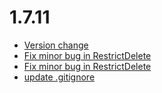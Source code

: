 # 1.7.11
- [Version change](https://github.com/moorl/MoorlFoundation/commit/da8c0b9c)
- [Fix minor bug in RestrictDelete](https://github.com/moorl/MoorlFoundation/commit/e36a914a)
- [Fix minor bug in RestrictDelete](https://github.com/moorl/MoorlFoundation/commit/24c1a9fe)
- [update .gitignore](https://github.com/moorl/MoorlFoundation/commit/79520a61)